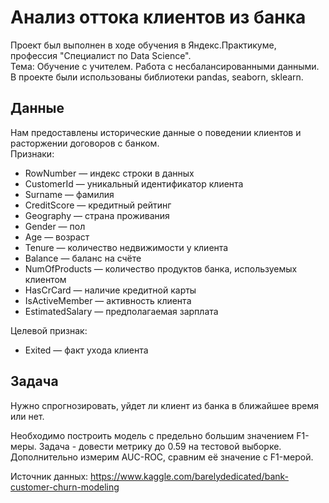 # Анализ оттока клиентов из банка  

Проект был выполнен в ходе обучения в Яндекс.Практикуме, профессия "Специалист по Data Science".  
Тема: Обучение с учителем. Работа с несбалансированными данными.  
В проекте были использованы библиотеки pandas, seaborn, sklearn.  

## Данные  
Нам предоставлены исторические данные о поведении клиентов и расторжении договоров с банком.  
Признаки:
- RowNumber — индекс строки в данных
- CustomerId — уникальный идентификатор клиента
- Surname — фамилия
- CreditScore — кредитный рейтинг
- Geography — страна проживания
- Gender — пол
- Age — возраст
- Tenure — количество недвижимости у клиента
- Balance — баланс на счёте
- NumOfProducts — количество продуктов банка, используемых клиентом
- HasCrCard — наличие кредитной карты
- IsActiveMember — активность клиента
- EstimatedSalary — предполагаемая зарплата

Целевой признак:
- Exited — факт ухода клиента

## Задача
Нужно спрогнозировать, уйдет ли клиент из банка в ближайшее время или нет.

Необходимо построить модель с предельно большим значением F1-меры. Задача - довести метрику до 0.59 на тестовой выборке.
Дополнительно измерим AUC-ROC, сравним её значение с F1-мерой.

Источник данных: https://www.kaggle.com/barelydedicated/bank-customer-churn-modeling
